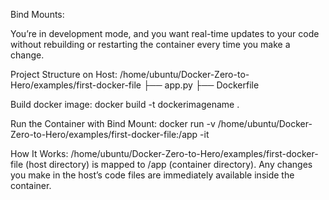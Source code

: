 Bind Mounts:

You’re in development mode, and you want real-time updates to your code without rebuilding or restarting the container every time you make a change.

Project Structure on Host:
/home/ubuntu/Docker-Zero-to-Hero/examples/first-docker-file
 ├── app.py
 ├── Dockerfile


Build docker image:
docker build -t dockerimagename .

Run the Container with Bind Mount:
docker run -v /home/ubuntu/Docker-Zero-to-Hero/examples/first-docker-file:/app -it <image-id>

How It Works:
/home/ubuntu/Docker-Zero-to-Hero/examples/first-docker-file (host directory) is mapped to /app (container directory).
Any changes you make in the host’s code files are immediately available inside the container.
